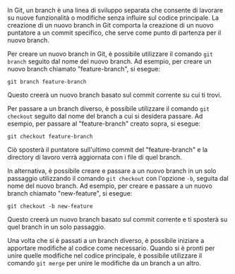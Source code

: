 
In Git, un branch è una linea di sviluppo separata che consente di lavorare su nuove funzionalità o modifiche senza influire sul codice principale. La creazione di un nuovo branch in Git comporta la creazione di un nuovo puntatore a un commit specifico, che serve come punto di partenza per il nuovo branch.

Per creare un nuovo branch in Git, è possibile utilizzare il comando `git branch` seguito dal nome del nuovo branch. Ad esempio, per creare un nuovo branch chiamato "feature-branch", si esegue:

```
git branch feature-branch

```

Questo creerà un nuovo branch basato sul commit corrente su cui ti trovi.

Per passare a un branch diverso, è possibile utilizzare il comando `git checkout` seguito dal nome del branch a cui si desidera passare. Ad esempio, per passare al "feature-branch" creato sopra, si esegue:

```
git checkout feature-branch

```

Ciò sposterà il puntatore sull'ultimo commit del "feature-branch" e la directory di lavoro verrà aggiornata con i file di quel branch.

In alternativa, è possibile creare e passare a un nuovo branch in un solo passaggio utilizzando il comando `git checkout` con l'opzione `-b`, seguita dal nome del nuovo branch. Ad esempio, per creare e passare a un nuovo branch chiamato "new-feature", si esegue:

```
git checkout -b new-feature

```

Questo creerà un nuovo branch basato sul commit corrente e ti sposterà su quel branch in un solo passaggio.

Una volta che si è passati a un branch diverso, è possibile iniziare a apportare modifiche al codice come necessario. Quando si è pronti per unire quelle modifiche nel codice principale, è possibile utilizzare il comando `git merge` per unire le modifiche da un branch a un altro.